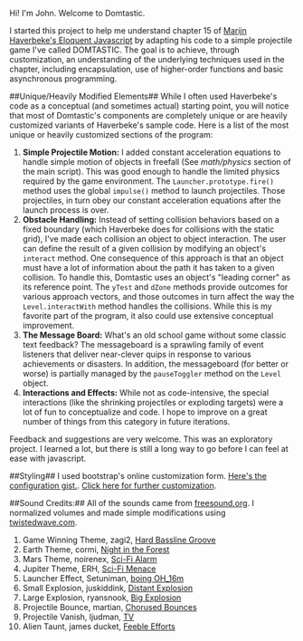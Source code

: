 Hi! I'm John. Welcome to Domtastic.

I started this project to help me understand chapter 15 of [Marijn Haverbeke's Eloquent Javascript](http://eloquentjavascript.net/index.html) by adapting his code to a simple projectile game I've called DOMTASTIC. The goal is to achieve, through customization, an understanding of the underlying techniques used in the chapter, including encapsulation, use of higher-order functions and basic asynchronous programming. 

##Unique/Heavily Modified Elements##
While I often used Haverbeke's code as a conceptual (and sometimes actual) starting point, you will notice that most of Domtastic's components are completely unique or are heavily customized variants of Haverbeke's sample code. Here is a list of the most unique or heavily customized sections of the program:

1. **Simple Projectile Motion:** I added constant acceleration equations to handle simple motion of objects in freefall (See *math/physics* section of the main script). This was good enough to handle the limited physics required by the game environment. The `Launcher.prototype.fire()` method uses the global `impulse()` method to launch projectiles. Those projectiles, in turn obey our constant acceleration equations after the launch process is over. 
2. **Obstacle Handling:** Instead of setting collision behaviors based on a fixed boundary (which Haverbeke does for collisions with the static grid), I've made each collision an object to object interaction. The user can define the result of a given collision by modifying an object's `interact` method. One consequence of this approach is that an object must have a lot of information about the path it has taken to a given collision. To handle this, Domtastic uses an object's "leading corner" as its reference point. The `yTest` and `dZone` methods provide outcomes for various approach vectors, and those outcomes in turn affect the way the `Level.interactWith` method handles the collisions. While this is my favorite part of the program, it also could use extensive conceptual improvement. 
3. **The Message Board:** What's an old school game without some classic text feedback? The messageboard is a sprawling family of event listeners that deliver near-clever quips in response to various achievements or disasters. In addition, the messageboard (for better or worse) is partially managed by the `pauseToggler` method on the `Level` object. 
4. **Interactions and Effects:** While not as code-intensive, the special interactions (like the shrinking projectiles or exploding targets) were a lot of fun to conceptualize and code. I hope to improve on a great number of things from this category in future iterations.

Feedback and suggestions are very welcome. This was an exploratory project. I learned a lot, but there is still a long way to go before I can feel at ease with javascript.

##Styling##
I used bootstrap's online customization form. [Here's the configuration gist.](https://gist.github.com/67d862f7aaa14bc02a89). [Click here for further customization](http://getbootstrap.com/customize/?id=67d862f7aaa14bc02a89). 

##Sound Credits:##
All of the sounds came from [freesound.org](http://freesound.org). I normalized volumes and made simple modifications using [twistedwave.com](https://twistedwave.com).

1. Game Winning Theme, zagi2, [Hard Bassline Groove](http://freesound.org/people/zagi2/sounds/181675/)
2. Earth Theme, cormi, [Night in the Forest](http://freesound.org/people/cormi/sounds/110387/)
3. Mars Theme, noirenex, [Sci-Fi Alarm](http://freesound.org/people/noirenex/sounds/159453/)
4. Jupiter Theme, ERH, [Sci-Fi Menace](http://freesound.org/people/ERH/sounds/42119/)
5. Launcher Effect, Setuniman, [boing OH_16m](http://freesound.org/people/Setuniman/sounds/146264/)
6. Small Explosion, juskiddink, [Distant Explosion](http://freesound.org/people/juskiddink/sounds/108640/)
7. Large Explosion, ryansnook, [Big Explosion](http://freesound.org/people/ryansnook/sounds/110111/)
8. Projectile Bounce, martian, [Chorused Bounces](http://freesound.org/people/martian/sounds/19347/)
9. Projectile Vanish, ljudman, [TV](http://freesound.org/people/ljudman/sounds/33243/)
10. Alien Taunt, james ducket, [Feeble Efforts](http://freesound.org/people/james%20duckett/sounds/55082/)

